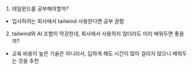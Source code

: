 1. 테일윈드를 공부해야할까?

- 입사하려는 회사에서 tailwind 사용한다면 공부 권함

2. tailwind와 AI 조합이 막강한데, 회사에서 사용하지 않더라도 미리 배워두면 좋을까?

- 교육 비용이 높은 기술은 아니라서, 딥하게 해도 시간이 많이 걸리지 않으니 배워두는 것을 추천
